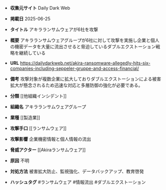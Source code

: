 - **収集元サイト**
Daily Dark Web

- **掲載日**
2025-06-25

- **タイトル**
アキラランサムウェアが6社を攻撃

- **概要**
アキラランサムウェアグループが6社に対して攻撃を実施し企業と個人の機密データを大量に流出させると脅迫しているダブルエクストーション戦略を継続している

- **URL**
https://dailydarkweb.net/akira-ransomware-allegedly-hits-six-companies-including-seppeler-gruppe-and-access-financial/

- **備考**
攻撃対象が複数企業に拡大しておりダブルエクストーションによる被害拡大が懸念されるため迅速な対応と多層防御の強化が必要である。

- **分類**
[[他組織インシデント]]

- **組織名**
アキラランサムウェアグループ

- **業種**
[[製造業]]

- **攻撃手口**
[[ランサムウェア]]

- **攻撃影響**
企業機密情報と個人情報の流出

- **脅威アクター**
[[Akiraランサムウェア]]

- **原因**
不明

- **対処方法**
被害拡大防止、監視強化、データバックアップ、教育啓発

- **ハッシュタグ**
#ランサムウェア #情報流出 #ダブルエクストーション
